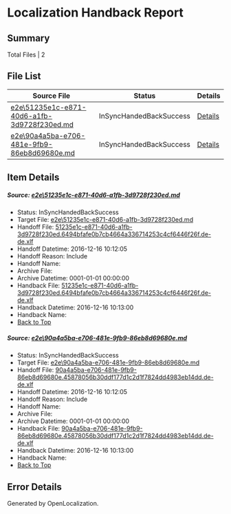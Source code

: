 # <a name='report-top'></a> Localization Handback Report

## Summary
 Total Files | 2

## File List
 Source File | Status | Details 
 ----------- | ------ | ------- 
 [e2e\51235e1c-e871-40d6-a1fb-3d9728f230ed.md](https://github.com/OpenLocalizationTestOrg/ol-test0/blob/399e0f5d85cad3f138890195ebbdacd2ddc592ba/e2e/51235e1c-e871-40d6-a1fb-3d9728f230ed.md) | InSyncHandedBackSuccess | [Details](#f810f659883f34ac10f4cd4ce775256c6177a7025)
 [e2e\90a4a5ba-e706-481e-9fb9-86eb8d69680e.md](https://github.com/OpenLocalizationTestOrg/ol-test0/blob/399e0f5d85cad3f138890195ebbdacd2ddc592ba/e2e/90a4a5ba-e706-481e-9fb9-86eb8d69680e.md) | InSyncHandedBackSuccess | [Details](#f55e4417fedf5feb811292bb1b98450be5a6dbe78)

## Item Details
##### <a name='f810f659883f34ac10f4cd4ce775256c6177a7025'></a> Source: [e2e\51235e1c-e871-40d6-a1fb-3d9728f230ed.md](https://github.com/OpenLocalizationTestOrg/ol-test0/blob/399e0f5d85cad3f138890195ebbdacd2ddc592ba/e2e/51235e1c-e871-40d6-a1fb-3d9728f230ed.md)
* Status: InSyncHandedBackSuccess
* Target File: [e2e\51235e1c-e871-40d6-a1fb-3d9728f230ed.md](https://github.com/OpenLocalizationTestOrg/ol-test0-dede/blob/22ad460e933261f4cfb3542318bfe5f319f8d210/e2e/51235e1c-e871-40d6-a1fb-3d9728f230ed.md)
* Handoff File: [51235e1c-e871-40d6-a1fb-3d9728f230ed.6494bfafe0b7cb4664a336714253c4cf6446f26f.de-de.xlf](https://github.com/OpenLocalizationTestOrg/ol-test0-handoff/blob/fc4d747dcba2647c17279a6c80933875cd99cf46/ol-handoff/OpenLocalizationTestOrg/ol-test0-dede/xinjiang/51235e1c-e871-40d6-a1fb-3d9728f230ed.6494bfafe0b7cb4664a336714253c4cf6446f26f.de-de.xlf)
* Handoff Datetime: 2016-12-16 10:12:05
* Handoff Reason: Include
* Handoff Name: 
* Archive File: 
* Archive Datetime: 0001-01-01 00:00:00
* Handback File: [51235e1c-e871-40d6-a1fb-3d9728f230ed.6494bfafe0b7cb4664a336714253c4cf6446f26f.de-de.xlf](https://github.com/OpenLocalizationTestOrg/ol-test0-handback/blob/af7c04d6b38fdc28320f42ad8403f6707486b462/ol-handback/OpenLocalizationTestOrg/ol-test0-dede/xinjiang/51235e1c-e871-40d6-a1fb-3d9728f230ed.6494bfafe0b7cb4664a336714253c4cf6446f26f.de-de.xlf)
* Handback Datetime: 2016-12-16 10:13:00
* Handback Name: 
* [Back to Top](#report-top)

##### <a name='f55e4417fedf5feb811292bb1b98450be5a6dbe78'></a> Source: [e2e\90a4a5ba-e706-481e-9fb9-86eb8d69680e.md](https://github.com/OpenLocalizationTestOrg/ol-test0/blob/399e0f5d85cad3f138890195ebbdacd2ddc592ba/e2e/90a4a5ba-e706-481e-9fb9-86eb8d69680e.md)
* Status: InSyncHandedBackSuccess
* Target File: [e2e\90a4a5ba-e706-481e-9fb9-86eb8d69680e.md](https://github.com/OpenLocalizationTestOrg/ol-test0-dede/blob/22ad460e933261f4cfb3542318bfe5f319f8d210/e2e/90a4a5ba-e706-481e-9fb9-86eb8d69680e.md)
* Handoff File: [90a4a5ba-e706-481e-9fb9-86eb8d69680e.45878056b30ddf177d1c2d1f7824dd4983eb14dd.de-de.xlf](https://github.com/OpenLocalizationTestOrg/ol-test0-handoff/blob/fc4d747dcba2647c17279a6c80933875cd99cf46/ol-handoff/OpenLocalizationTestOrg/ol-test0-dede/xinjiang/90a4a5ba-e706-481e-9fb9-86eb8d69680e.45878056b30ddf177d1c2d1f7824dd4983eb14dd.de-de.xlf)
* Handoff Datetime: 2016-12-16 10:12:05
* Handoff Reason: Include
* Handoff Name: 
* Archive File: 
* Archive Datetime: 0001-01-01 00:00:00
* Handback File: [90a4a5ba-e706-481e-9fb9-86eb8d69680e.45878056b30ddf177d1c2d1f7824dd4983eb14dd.de-de.xlf](https://github.com/OpenLocalizationTestOrg/ol-test0-handback/blob/af7c04d6b38fdc28320f42ad8403f6707486b462/ol-handback/OpenLocalizationTestOrg/ol-test0-dede/xinjiang/90a4a5ba-e706-481e-9fb9-86eb8d69680e.45878056b30ddf177d1c2d1f7824dd4983eb14dd.de-de.xlf)
* Handback Datetime: 2016-12-16 10:13:00
* Handback Name: 
* [Back to Top](#report-top)


## Error Details

Generated by OpenLocalization.
